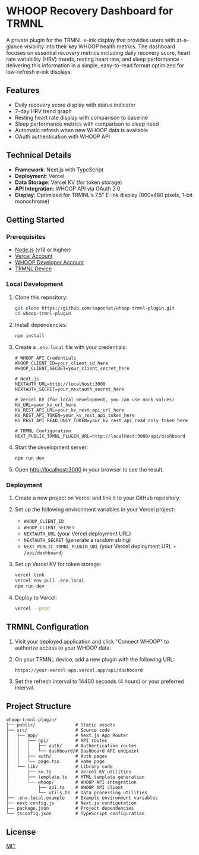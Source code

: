 # WHOOP Recovery Dashboard for TRMNL

A private plugin for the TRMNL e-ink display that provides users with at-a-glance visibility into their key WHOOP health metrics. The dashboard focuses on essential recovery metrics including daily recovery score, heart rate variability (HRV) trends, resting heart rate, and sleep performance - delivering this information in a simple, easy-to-read format optimized for low-refresh e-ink displays.

## Features

- Daily recovery score display with status indicator
- 7-day HRV trend graph
- Resting heart rate display with comparison to baseline
- Sleep performance metrics with comparison to sleep need
- Automatic refresh when new WHOOP data is available
- OAuth authentication with WHOOP API

## Technical Details

- **Framework**: Next.js with TypeScript
- **Deployment**: Vercel
- **Data Storage**: Vercel KV (for token storage)
- **API Integration**: WHOOP API via OAuth 2.0
- **Display**: Optimized for TRMNL's 7.5" E-Ink display (800x480 pixels, 1-bit monochrome)

## Getting Started

### Prerequisites

- [Node.js](https://nodejs.org/) (v18 or higher)
- [Vercel Account](https://vercel.com/)
- [WHOOP Developer Account](https://developer.whoop.com/)
- [TRMNL Device](https://usetrmnl.com/)

### Local Development

1. Clone this repository:
   ```bash
   git clone https://github.com/sapochat/whoop-trmnl-plugin.git
   cd whoop-trmnl-plugin
   ```

2. Install dependencies:
   ```bash
   npm install
   ```

3. Create a `.env.local` file with your credentials:
   ```
   # WHOOP API Credentials
   WHOOP_CLIENT_ID=your_client_id_here
   WHOOP_CLIENT_SECRET=your_client_secret_here

   # Next.js
   NEXTAUTH_URL=http://localhost:3000
   NEXTAUTH_SECRET=your_nextauth_secret_here

   # Vercel KV (for local development, you can use mock values)
   KV_URL=your_kv_url_here
   KV_REST_API_URL=your_kv_rest_api_url_here
   KV_REST_API_TOKEN=your_kv_rest_api_token_here
   KV_REST_API_READ_ONLY_TOKEN=your_kv_rest_api_read_only_token_here

   # TRMNL Configuration
   NEXT_PUBLIC_TRMNL_PLUGIN_URL=http://localhost:3000/api/dashboard
   ```

4. Start the development server:
   ```bash
   npm run dev
   ```

5. Open [http://localhost:3000](http://localhost:3000) in your browser to see the result.

### Deployment

1. Create a new project on Vercel and link it to your GitHub repository.

2. Set up the following environment variables in your Vercel project:
   - `WHOOP_CLIENT_ID`
   - `WHOOP_CLIENT_SECRET`
   - `NEXTAUTH_URL` (your Vercel deployment URL)
   - `NEXTAUTH_SECRET` (generate a random string)
   - `NEXT_PUBLIC_TRMNL_PLUGIN_URL` (your Vercel deployment URL + `/api/dashboard`)

3. Set up Vercel KV for token storage:
   ```bash
   vercel link
   vercel env pull .env.local
   npm run dev
   ```

4. Deploy to Vercel:
   ```bash
   vercel --prod
   ```

## TRMNL Configuration

1. Visit your deployed application and click "Connect WHOOP" to authorize access to your WHOOP data.

2. On your TRMNL device, add a new plugin with the following URL:
   ```
   https://your-vercel-app.vercel.app/api/dashboard
   ```

3. Set the refresh interval to 14400 seconds (4 hours) or your preferred interval.

## Project Structure

```
whoop-trmnl-plugin/
├── public/               # Static assets
├── src/                  # Source code
│   ├── app/              # Next.js App Router
│   │   ├── api/          # API routes
│   │   │   ├── auth/     # Authentication routes
│   │   │   └── dashboard/# Dashboard API endpoint
│   │   ├── auth/         # Auth pages
│   │   └── page.tsx      # Home page
│   └── lib/              # Library code
│       ├── kv.ts         # Vercel KV utilities
│       ├── template.ts   # HTML template generation
│       └── whoop/        # WHOOP API integration
│           ├── api.ts    # WHOOP API client
│           └── utils.ts  # Data processing utilities
├── .env.local.example    # Example environment variables
├── next.config.js        # Next.js configuration
├── package.json          # Project dependencies
└── tsconfig.json         # TypeScript configuration
```

## License

[MIT](LICENSE)
